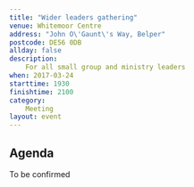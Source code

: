 ```yaml
---
title: "Wider leaders gathering"
venue: Whitemoor Centre
address: "John O\'Gaunt\'s Way, Belper"
postcode: DE56 0DB
allday: false
description: 
    For all small group and ministry leaders
when: 2017-03-24
starttime: 1930
finishtime: 2100
category:
    Meeting
layout: event
---
```

## Agenda

To be confirmed